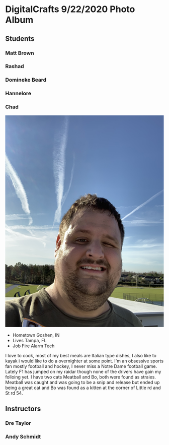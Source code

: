 # DigitalCrafts 9/22/2020 Photo Album

## Students

### Matt Brown

### Rashad

### Domineke Beard

### Hannelore

### Chad

![alt text](./assets/chad.jpeg "Logo Title Text 1")

- Hometown Goshen, IN
- Lives Tampa, FL
- Job Fire Alarm Tech

I love to cook, most of my best meals are Italian type dishes, I also like to kayak i would like to do a overnighter at some point. I'm an obsessive sports fan mostly football and hockey, I never miss a Notre Dame football game. Lately F1 has jumped on my raidar though none of the drivers have gain my folloing yet. I have two cats Meatball and Bo, both were found as straies. Meatball was caught and was going to be a snip and release but ended up being a great cat and Bo was found as a kitten at the corner of Little rd and St rd 54.

## Instructors

### Dre Taylor

### Andy Schmidt
